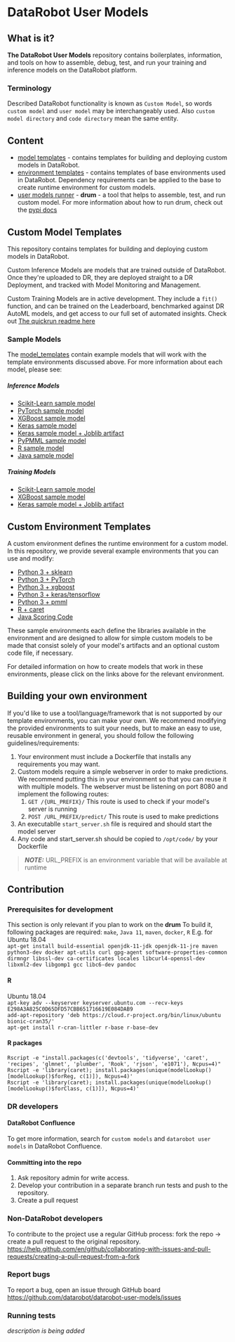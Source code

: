 # DataRobot User Models
## What is it?
**The DataRobot User Models** repository contains boilerplates, information, and tools on how to assemble,
debug, test, and run your training and inference models on the DataRobot platform.

### Terminology
Described DataRobot functionality is known as `Custom Model`, so words `custom model` and `user model` may be interchangeably used.
Also `custom model directory` and `code directory` mean the same entity.


## Content  
- [model templates](model_templates) - contains templates for building and deploying custom models in DataRobot.
- [environment templates](public_dropin_environments) - contains templates of base environments used in DataRobot. Dependency requirements can be applied to the base to create runtime environment for custom models.
- [user models runner](custom_model_runner) - **drum** - a tool that helps to assemble, test, and run custom model. For more information about how to run drum, check out the [pypi docs](https://pypi.org/project/datarobot-drum/)


## Custom Model Templates
This repository contains templates for building and deploying custom models in DataRobot.

Custom Inference Models are models that are trained outside of DataRobot. Once they're uploaded to DR, they are deployed straight to a DR Deployment, and tracked with Model Monitoring and Management.

Custom Training Models are in active development. They include a `fit()` function, and can be trained on the Leaderboard, benchmarked against DR AutoML models, and get access to our full set of automated insights. Check out [The quickrun readme here](QUICKSTART-FOR-TRAINING.md)

### Sample Models
The [model_templates](model_templates) contain example models that will work with the template environments discussed above. For more information about each model,
please see:
##### Inference Models
* [Scikit-Learn sample model](model_templates/python3_sklearn_inference)
* [PyTorch sample model](model_templates/python3_pytorch_inference)
* [XGBoost sample model](model_templates/python3_xgboost_inference)
* [Keras sample model](model_templates/python3_keras_inference)
* [Keras sample model + Joblib artifact](model_templates/python3_keras_inference_joblib)
* [PyPMML sample model](model_templates/python3_pmml_inference)
* [R sample model](model_templates/r_lang)
* [Java sample model](model_templates/java_codegen)

##### Training Models
* [Scikit-Learn sample model](model_templates/python3_sklearn_training)
* [XGBoost sample model](model_templates/python3_xgboost_training)
* [Keras sample model + Joblib artifact](model_templates/python3_keras_training_joblib)


## Custom Environment Templates
A custom environment defines the runtime environment for a custom model.  In this repository, we provide several example environments that you can use and modify:
* [Python 3 + sklearn](public_dropin_environments/python3_sklearn)
* [Python 3 + PyTorch](public_dropin_environments/python3_pytorch)
* [Python 3 + xgboost](public_dropin_environments/python3_xgboost)
* [Python 3 + keras/tensorflow](public_dropin_environments/python3_keras)
* [Python 3 + pmml](public_dropin_environments/python3_pmml)
* [R + caret](public_dropin_environments/r_lang)
* [Java Scoring Code](public_dropin_environments/java_codegen)

These sample environments each define the libraries available in the environment and are designed to allow for simple custom models to be made that consist solely of your model's artifacts and an optional custom code
file, if necessary.

For detailed information on how to create models that work in these environments, please click on the links above for the relevant environment.

## Building your own environment
If you'd like to use a tool/language/framework that is not supported by our template environments, you can make your own. We recommend modifying the provided environments to suit your needs,
but to make an easy to use, reusable environment in general, you should follow the following guidelines/requirements:

1) Your environment must include a Dockerfile that installs any requirements you may want.
1) Custom models require a simple webserver in order to make predictions. We recommend putting this in
your environment so that you can reuse it with multiple models. The webserver must  be listening on port 8080 and implement the following routes:
    1) `GET /{URL_PREFIX}/` This route is used to check if your model's server is running
    1) `POST /URL_PREFIX/predict/` This route is used to make predictions
1) An executablle `start_server.sh` file is required and should start the model server
1) Any code and start_server.sh should be copied to `/opt/code/` by your Dockerfile
> **_NOTE:_** URL_PREFIX is an environment variable that will be available at runtime

## Contribution

### Prerequisites for development
This section is only relevant if you plan to work on the **drum**
To build it, following packages are required:
`make`, `Java 11`, `maven`, `docker`, `R`
E.g. for Ubuntu 18.04  
`apt-get install build-essential openjdk-11-jdk openjdk-11-jre maven python3-dev docker apt-utils curl gpg-agent software-properties-common dirmngr libssl-dev ca-certificates locales libcurl4-openssl-dev libxml2-dev libgomp1 gcc libc6-dev pandoc`

#### R
Ubuntu 18.04  
`apt-key adv --keyserver keyserver.ubuntu.com --recv-keys E298A3A825C0D65DFD57CBB651716619E084DAB9`  
`add-apt-repository 'deb https://cloud.r-project.org/bin/linux/ubuntu bionic-cran35/'`  
`apt-get install r-cran-littler r-base r-base-dev`  
#### R packages
`Rscript -e "install.packages(c('devtools', 'tidyverse', 'caret', 'recipes', 'glmnet', 'plumber', 'Rook', 'rjson', 'e1071'), Ncpus=4)"`  
`Rscript -e 'library(caret); install.packages(unique(modelLookup()[modelLookup()$forReg, c(1)]), Ncpus=4)'`  
`Rscript -e 'library(caret); install.packages(unique(modelLookup()[modelLookup()$forClass, c(1)]), Ncpus=4)'`

### DR developers
#### DataRobot Confluence
To get more information, search for `custom models` and `datarobot user models` in DataRobot Confluence.

#### Committing into the repo
1. Ask repository admin for write access.
2. Develop your contribution in a separate branch run tests and push to the repository.
3. Create a pull request

### Non-DataRobot developers
To contribute to the project use a regular GitHub process: fork the repo -> create a pull request to the original repository.
https://help.github.com/en/github/collaborating-with-issues-and-pull-requests/creating-a-pull-request-from-a-fork 

### Report bugs
To report a bug, open an issue through GitHub board
https://github.com/datarobot/datarobot-user-models/issues

### Running tests
*description is being added*
